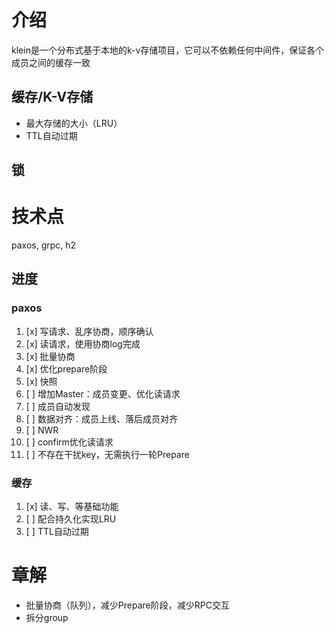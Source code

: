 
# 介绍
klein是一个分布式基于本地的k-v存储项目，它可以不依赖任何中间件，保证各个成员之间的缓存一致

## 缓存/K-V存储
- 最大存储的大小（LRU）
- TTL自动过期
## 锁

# 技术点
paxos, grpc, h2

## 进度
### paxos
1. [x] 写请求、乱序协商，顺序确认
2. [x] 读请求，使用协商log完成
3. [x] 批量协商
4. [x] 优化prepare阶段
5. [x] 快照
6. [ ] 增加Master：成员变更、优化读请求
7. [ ] 成员自动发现
8. [ ] 数据对齐：成员上线、落后成员对齐
9. [ ] NWR
10. [ ] confirm优化读请求
11. [ ] 不存在干扰key，无需执行一轮Prepare

### 缓存
1. [x] 读、写、等基础功能
2. [ ] 配合持久化实现LRU
3. [ ] TTL自动过期

# 章解
- 批量协商（队列），减少Prepare阶段，减少RPC交互
- 拆分group